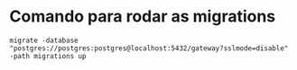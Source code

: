 # Comando para rodar as migrations

`migrate -database "postgres://postgres:postgres@localhost:5432/gateway?sslmode=disable" -path migrations up`
